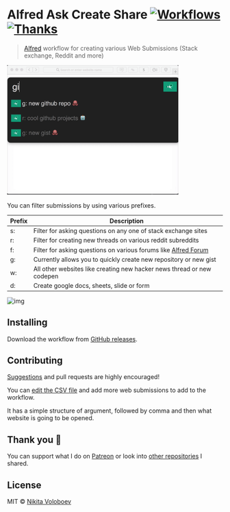 # Alfred Ask Create Share [![Workflows](https://img.shields.io/badge/More%20Workflows-🎩-purple.svg)](https://github.com/learn-anything/alfred-workflows) [![Thanks](https://img.shields.io/badge/Say%20Thanks-💗-ff69b4.svg)](https://www.patreon.com/nikitavoloboev)
> [Alfred](https://www.alfredapp.com/) workflow for creating various Web Submissions (Stack exchange, Reddit and more)

<img src="media/demo.gif" width="400" alt="img">

You can filter submissions by using various prefixes. 

|  Prefix |  Description |
|---|---|
| s:  |  Filter for asking questions on any one of stack exchange sites |
|  r: | Filter for creating new threads on various reddit subreddits  |
|  f: |  Filter for asking questions on various forums like [Alfred Forum](https://www.alfredforum.com/) |
|  g: |  Currently allows you to quickly create new repository or new gist |
|  w: | All other websites like creating new hacker news thread or new codepen|
| d:  |  Create google docs, sheets, slide or form |

<img src="http://i.imgur.com/QhOiptU.png" width="400" alt="img">

## Installing
Download the workflow from [GitHub releases](https://github.com/nikitavoloboev/alfred-ask-create-share/releases/latest).

## Contributing
[Suggestions](https://github.com/nikitavoloboev/alfred-ask-create-share/issues) and pull requests are highly encouraged!

You can [edit the CSV file](https://github.com/nikitavoloboev/alfred-ask-create-share/edit/master/workflow/ask-create-share.csv) and add more web submissions to add to the workflow.

It has a simple structure of argument, followed by comma and then what website is going to be opened.

## Thank you 💜
You can support what I do on [Patreon](https://www.patreon.com/nikitavoloboev) or look into [other repositories](https://my.mindnode.com/ZKGETDkUaQUsL3q8q9z788CxG84oEHgDiT79GuzX#-143.5,-902.6,0) I shared. 

## License
MIT © [Nikita Voloboev](https://www.nikitavoloboev.xyz)